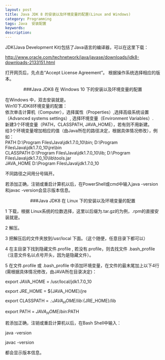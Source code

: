 ```yaml
---
layout: post
title: Java JDK 8 的安装以及环境变量的配置(Linux and Windows)
category: Programming
tags: Java  安装配置
keywords: 
description: 
---
```


JDK(Java Development Kit)包括了Java语言的编译器，可以在这里下载：

http://www.oracle.com/technetwork/java/javase/downloads/jdk8-downloads-2133151.html 

打开网页后，先点击“Accept License Agreement”。  根据操作系统选择相应的版本。


 
<center>
###Java JDK8 在 Windows 10 下的安装以及环境变量的配置
</center>
                   
在Windows 中，双击安装就是。                       
Win10下JDK8环境变量的配置：                              
依次单击计算机（Computer），选择属性（Properties）,选择高级系统设置（Advanced systems settings）, 选择环境变量（Environment  Variables）.            
新建3个环境变量（PATH，CLASSPATH, JAVA_HOME），若有则不用新建。                         
给3个环境变量增加相应的值（由Java所在的路径决定，根据具体情况修改），例如：                                            
PATH    D:\Program Files\Java\jdk1.7.0_10\bin;  D:\Program  Files\Java\jdk1.7.0_10\jre\bin                           
CLASSPATH   D:\Program  Files\Java\jdk1.7.0_10\lib;  D:\Program  Files\Java\jdk1.7.0_10\lib\tools.jar                                
JAVA_HOME    D:\Program  Files\Java\jdk1.7.0_10                            

不同路径之间用分号隔开。                                 

若添加正确，注销或重启计算机以后，在PowerShell或cmd中输入java -version和javac -version会显示版本信息。                  



<center>
###Java JDK8 在 Linux 下的安装以及环境变量的配置
</center>

1  下载，根据 Linux系统的位数选择，这里以后缀为.tar.gz的为例，.rpm的直接安装就是。

2  解压。

3  把解压后的文件夹放到/usr/local 下面。（这个随便，任意目录下都可以）

4 在主目录下找到隐藏文件.profile ,  若没有.profile，则去找文件 .bash_profile （注意文件名以点号开头，因为是隐藏文件）。

5 在文件.profile 或 .bash_profile 中添加环境变量，在文件的最末尾加上以下4行(需根据具体情况修改，由JAVA所在目录决定)：

   export  JAVA_HOME = /usr/local/jdk1.7.0_10

   export  JRE_HOME = ${JAVA_HOME}/jre

   export  CLASSPATH = .:${JAVA_HOME}/lib:${JRE_HOME}/lib

   export  PATH = ${JAVA_HOME}/bin:$PATH


若添加正确，注销或重启计算机以后，在Bash Shell中输入：  

java  -version

javac  -version

都会显示版本信息。
                           

